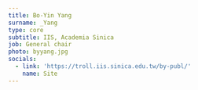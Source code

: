 ```yaml
---
title: Bo-Yin Yang
surname: _Yang
type: core
subtitle: IIS, Academia Sinica
job: General chair
photo: byyang.jpg
socials:
  - link: 'https://troll.iis.sinica.edu.tw/by-publ/'
    name: Site
---
```

